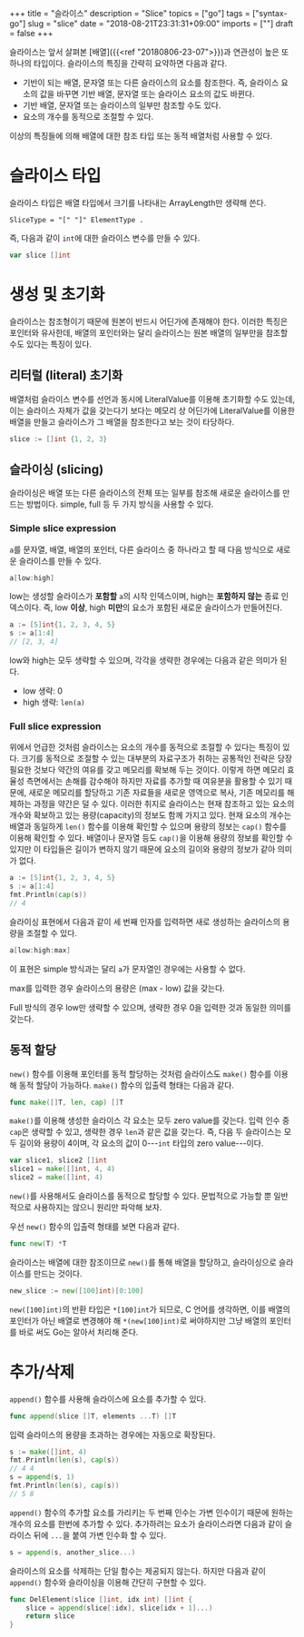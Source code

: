 +++
title = "슬라이스"
description = "Slice"
topics = ["go"]
tags = ["syntax-go"]
slug = "slice"
date = "2018-08-21T23:31:31+09:00"
imports = [""]
draft = false
+++

슬라이스는 앞서 살펴본 [배열]({{<ref "20180806-23-07">}})과 연관성이 높은 또 하나의 타입이다. 슬라이스의 특징을 간략히 요약하면 다음과 같다.

- 기반이 되는 배열, 문자열 또는 다른 슬라이스의 요소를 참조한다. 즉, 슬라이스 요소의 값을 바꾸면 기반 배열, 문자열 또는 슬라이스 요소의 값도 바뀐다.
- 기반 배열, 문자열 또는 슬라이스의 일부만 참조할 수도 있다.
- 요소의 개수를 동적으로 조절할 수 있다.

이상의 특징들에 의해 배열에 대한 참조 타입 또는 동적 배열처럼 사용할 수 있다.

# 슬라이스 타입

슬라이스 타입은 배열 타입에서 크기를 나타내는 ArrayLength만 생략해 쓴다.

```
SliceType = "[" "]" ElementType .
```

즉, 다음과 같이 `int`에 대한 슬라이스 변수를 만들 수 있다.

```go
var slice []int
```

# 생성 및 초기화

슬라이스는 참조형이기 때문에 원본이 반드시 어딘가에 존재해야 한다. 이러한 특징은 포인터와 유사한데, 배열의 포인터와는 달리 슬라이스는 원본 배열의 일부만을 참조할 수도 있다는 특징이 있다.

## 리터럴 (literal) 초기화

배열처럼 슬라이스 변수를 선언과 동시에 LiteralValue를 이용해 초기화할 수도 있는데, 이는 슬라이스 자체가 값을 갖는다기 보다는 메모리 상 어딘가에 LiteralValue를 이용한 배열을 만들고 슬라이스가 그 배열을 참조한다고 보는 것이 타당하다.

```go
slice := []int {1, 2, 3}
```

## 슬라이싱 (slicing)

슬라이싱은 배열 또는 다른 슬라이스의 전체 또는 일부를 참조해 새로운 슬라이스를 만드는 방법이다. simple, full 등 두 가지 방식을 사용할 수 있다.

### Simple slice expression

`a`를 문자열, 배열, 배열의 포인터, 다른 슬라이스 중 하나라고 할 때 다음 방식으로 새로운 슬라이스를 만들 수 있다.

```go
a[low:high]
```

low는 생성할 슬라이스가 **포함할** `a`의 시작 인덱스이며, high는 **포함하지 않는** 종료 인덱스이다. 즉, low **이상**, high **미만**의 요소가 포함된 새로운 슬라이스가 만들어진다.

```go
a := [5]int{1, 2, 3, 4, 5}
s := a[1:4]
// [2, 3, 4]
```

low와 high는 모두 생략할 수 있으며, 각각을 생략한 경우에는 다음과 같은 의미가 된다.

- low 생략: 0
- high 생략: `len(a)`

### Full slice expression

위에서 언급한 것처럼 슬라이스는 요소의 개수를 동적으로 조절할 수 있다는 특징이 있다. 크기를 동적으로 조절할 수 있는 대부분의 자료구조가 취하는 공통적인 전략은 당장 필요한 것보다 약간의 여유를 갖고 메모리를 확보해 두는 것이다. 이렇게 하면 메모리 효율성 측면에서는 손해를 감수해야 하지만 자료를 추가할 때 여유분을 활용할 수 있기 때문에, 새로운 메모리를 할당하고 기존 자료들을 새로운 영역으로 복사, 기존 메모리를 해제하는 과정을 약간은 덜 수 있다. 이러한 취지로 슬라이스는 현재 참조하고 있는 요소의 개수와 확보하고 있는 용량(capacity)의 정보도 함께 가지고 있다. 현재 요소의 개수는 배열과 동일하게 `len()` 함수를 이용해 확인할 수 있으며 용량의 정보는 `cap()` 함수를 이용해 확인할 수 있다. 배열이나 문자열 등도 `cap()`을 이용해 용량의 정보를 확인할 수 있지만 이 타입들은 길이가 변하지 않기 때문에 요소의 길이와 용량의 정보가 같아 의미가 없다.

```go
a := [5]int{1, 2, 3, 4, 5}
s := a[1:4]
fmt.Println(cap(s))
// 4
```

슬라이싱 표현에서 다음과 같이 세 번째 인자를 입력하면 새로 생성하는 슬라이스의 용량을 조절할 수 있다.

```go
a[low:high:max]
```

이 표현은 simple 방식과는 달리 `a`가 문자열인 경우에는 사용할 수 없다.

max를 입력한 경우 슬라이스의 용량은 (max - low) 값을 갖는다.

Full 방식의 경우 low만 생략할 수 있으며, 생략한 경우 0을 입력한 것과 동일한 의미를 갖는다.

## 동적 할당

`new()` 함수를 이용해 포인터를 동적 할당하는 것처럼 슬라이스도 `make()` 함수를 이용해 동적 할당이 가능하다. `make()` 함수의 입출력 형태는 다음과 같다.

```go
func make([]T, len, cap) []T
```

`make()`를 이용해 생성한 슬라이스 각 요소는 모두 zero value를 갖는다. 입력 인수 중 `cap`은 생략할 수 있고, 생략한 경우 `len`과 같은 값을 갖는다. 즉, 다음 두 슬라이스는 모두 길이와 용량이 4이며, 각 요소의 값이 0---`int` 타입의 zero value---이다.

```go
var slice1, slice2 []int
slice1 = make([]int, 4, 4)
slice2 = make([]int, 4)
```

`new()`를 사용해서도 슬라이스를 동적으로 할당할 수 있다. 문법적으로 가능할 뿐 일반적으로 사용하지는 않으니 원리만 파악해 보자.

우선 `new()` 함수의 입출력 형태를 보면 다음과 같다.

```go
func new(T) *T
```

슬라이스는 배열에 대한 참조이므로 `new()`를 통해 배열을 할당하고, 슬라이싱으로 슬라이스를 만드는 것이다.

```go
new_slice := new([100]int)[0:100]
```

`new([100]int)`의 반환 타입은 `*[100]int`가 되므로, C 언어를 생각하면, 이를 배열의 포인터가 아닌 배열로 변경해야 해 `*(new[100]int)`로 써야하지만 그냥 배열의 포인터를 바로 써도 Go는 알아서 처리해 준다.

# 추가/삭제

`append()` 함수를 사용해 슬라이스에 요소를 추가할 수 있다.

```go
func append(slice []T, elements ...T) []T
```

입력 슬라이스의 용량을 초과하는 경우에는 자동으로 확장된다.

```go
s := make([]int, 4)
fmt.Println(len(s), cap(s))
// 4 4
s = append(s, 1)
fmt.Println(len(s), cap(s))
// 5 8
```

`append()` 함수의 추가할 요소를 가리키는 두 번째 인수는 가변 인수이기 때문에 원하는 개수의 요소를 한번에 추가할 수 있다. 추가하려는 요소가 슬라이스라면 다음과 같이 슬라이스 뒤에 `...`을 붙여 가변 인수화 할 수 있다.

```go
s = append(s, another_slice...)
```

슬라이스의 요소를 삭제하는 단일 함수는 제공되지 않는다. 하지만 다음과 같이 `append()` 함수와 슬라이싱을 이용해 간단히 구현할 수 있다.

```go
func DelElement(slice []int, idx int) []int {
	slice = append(slice[:idx], slice[idx + 1]...)
	return slice
}
```

